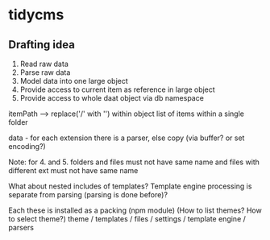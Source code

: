 # tidycms

## Drafting idea

1. Read raw data
2. Parse raw data
3. Model data into one large object
4. Provide access to current item as reference in large object 
5. Provide access to whole daat object via db namespace

itemPath --> replace('/' with '') within object
list of items within a single folder

data - for each extension there is a parser, else copy (via buffer? or set encoding?)

Note:
for 4. and 5. folders and files must not have same name
and files with different ext must not have same name

What about nested includes of templates?
Template engine processing is separate from parsing (parsing is done before)?

Each these is installed as a packing (npm module)
(How to list themes? How to select theme?)
theme 	/ templates
		/ files
		/ settings
		/ template engine 
		/ parsers
